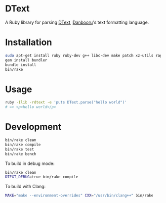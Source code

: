 # DText

A Ruby library for parsing [DText](https://danbooru.donmai.us/wiki_pages/help:dtext),
[Danbooru](https://github.com/danbooru/danbooru)'s text formatting language.

# Installation

```bash
sudo apt-get install ruby ruby-dev g++ libc-dev make patch xz-utils ragel
gem install bundler
bundle install
bin/rake
```

# Usage

```bash
ruby -Ilib -rdtext -e 'puts DText.parse("hello world")'
# => <p>hello world</p>
```

# Development

```bash
bin/rake clean
bin/rake compile
bin/rake test
bin/rake bench
```

To build in debug mode:

```bash
bin/rake clean
DTEXT_DEBUG=true bin/rake compile
```

To build with Clang:

```bash
MAKE="make --environment-overrides" CXX="/usr/bin/clang++" bin/rake
```
